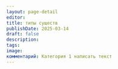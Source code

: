 ```yaml
---
layout: page-detail
editor: 
title: типы существ
publishDate: 2025-03-14
draft: false
description: 
tags: 
image: 
комментарий: Категория 1 написать текст
---
```

